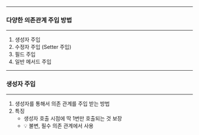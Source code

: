 -----
### 다양한 의존관계 주입 방법
-----
1. 생성자 주입
2. 수정자 주입 (Setter 주입)
3. 필드 주입
4. 일반 메서드 주입

-----
### 생성자 주입
-----
1. 생성자를 통해서 의존 관계를 주입 받는 방법
2. 특징
   - 생성자 호출 시점에 딱 1번만 호출되는 것 보장
   - 💡 불변, 필수 의존 관계에서 사용
